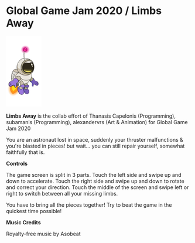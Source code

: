 # **Global Game Jam 2020 / Limbs Away**

![preview](Resources/Character.png)

**Limbs Away** is the collab effort of Thanasis Capelonis (Programming), subamanis (Programming), alexandervrs (Art & Animation) for Global Game Jam 2020

You are an astronaut lost in space, suddenly your thruster malfunctions & you're blasted in pieces! but wait... you can still repair yourself, somewhat faithfully that is.



**Controls**

The game screen is split in 3 parts. Touch the left side and swipe up and down to accelerate. Touch the right side and swipe up and down to rotate and correct your direction. Touch the middle of the screen and swipe left or right to switch between all your missing limbs.

You have to bring all the pieces together! Try to beat the game in the quickest time possible!



**Music Credits**

Royalty-free music by Asobeat